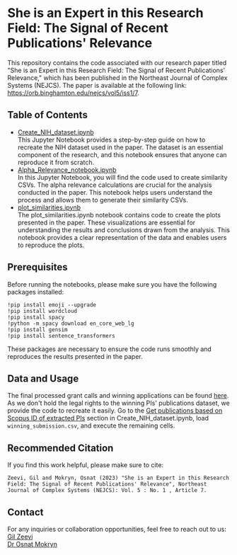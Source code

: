 # She is an Expert in this Research Field: The Signal of Recent Publications' Relevance
This repository contains the code associated with our research paper titled "She is an Expert in this Research Field: The Signal of Recent Publications' Relevance," which has been published in the Northeast Journal of Complex Systems (NEJCS). The paper is available at the following link: https://orb.binghamton.edu/nejcs/vol5/iss1/7.


## Table of Contents

- [Create_NIH_dataset.ipynb](https://github.com/gilzeevi25/Alpha_Relevance/blob/main/Create_NIH_dataset.ipynb) <br>
  This Jupyter Notebook provides a step-by-step guide on how to recreate the NIH dataset used in the paper. The dataset is an essential component of the research, and this notebook ensures that anyone can reproduce it from scratch. <br>
- [Alpha_Relevance_notebook.ipynb](https://github.com/gilzeevi25/Alpha_Relevance/blob/main/Alpha_Relevance_notebook.ipynb) <br>
In this Jupyter Notebook, you will find the code used to create similarity CSVs. The alpha relevance calculations are crucial for the analysis conducted in the paper. This notebook helps users understand the process and allows them to generate their similarity CSVs. <br>
- [plot_similarities.ipynb](https://github.com/gilzeevi25/Alpha_Relevance/blob/main/plot_similarities.ipynb) <br>
The plot_similarities.ipynb notebook contains code to create the plots presented in the paper. These visualizations are essential for understanding the results and conclusions drawn from the analysis. This notebook provides a clear representation of the data and enables users to reproduce the plots.

## Prerequisites

Before running the notebooks, please make sure you have the following packages installed:
```
!pip install emoji --upgrade
!pip install wordcloud
!pip install spacy
!python -m spacy download en_core_web_lg
!pip install gensim
!pip install sentence_transformers
```
These packages are necessary to ensure the code runs smoothly and reproduces the results presented in the paper.

## Data and Usage
The final processed grant calls and winning applications can be found [here](https://drive.google.com/drive/folders/18CATV14JaZXQDRJq2oKcBE90-vr_QibN?usp=sharing).<br>
As we don't hold the legal rights to the winning PIs' publications dataset, we provide the code to recreate it easily. Go to the <u>Get publications based on Scopus ID of extracted PIs</u> section in Create_NIH_dataset.ipynb, load `winning_submission.csv`, and execute the remaining cells.


## Recommended Citation
If you find this work helpful, please make sure to cite:
```
Zeevi, Gil and Mokryn, Osnat (2023) "She is an Expert in this Research Field: The Signal of Recent Publications' Relevance", Northeast Journal of Complex Systems (NEJCS): Vol. 5 : No. 1 , Article 7.
```
## Contact
For any inquiries or collaboration opportunities, feel free to reach out to us:<br>
[Gil Zeevi](gzeevi25@gmail.com) <br>
[Dr Osnat Mokryn](ossimo@gmail.com)<br>
